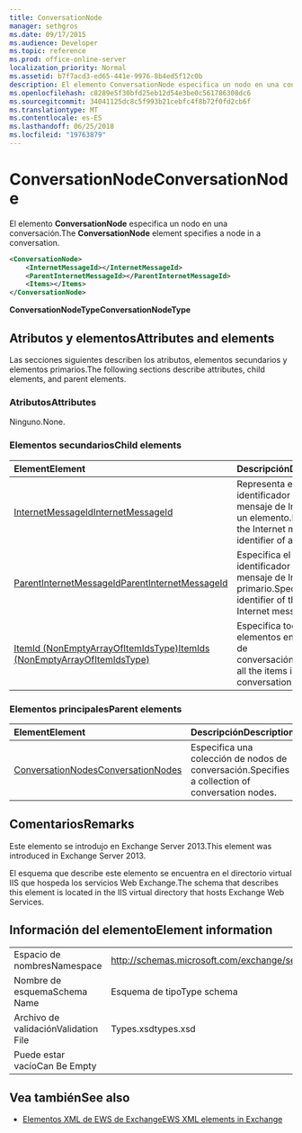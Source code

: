 ```yaml
---
title: ConversationNode
manager: sethgros
ms.date: 09/17/2015
ms.audience: Developer
ms.topic: reference
ms.prod: office-online-server
localization_priority: Normal
ms.assetid: b7f7acd3-ed65-441e-9976-8b4ed5f12c0b
description: El elemento ConversationNode especifica un nodo en una conversación.
ms.openlocfilehash: c8289e5f30bfd25eb12d54e3be0c561786308dc6
ms.sourcegitcommit: 34041125dc8c5f993b21cebfc4f8b72f0fd2cb6f
ms.translationtype: MT
ms.contentlocale: es-ES
ms.lasthandoff: 06/25/2018
ms.locfileid: "19763879"
---
```

# <a name="conversationnode"></a><span data-ttu-id="c3efa-103">ConversationNode</span><span class="sxs-lookup"><span data-stu-id="c3efa-103">ConversationNode</span></span>

<span data-ttu-id="c3efa-104">El elemento **ConversationNode** especifica un nodo en una conversación.</span><span class="sxs-lookup"><span data-stu-id="c3efa-104">The **ConversationNode** element specifies a node in a conversation.</span></span> 
  
```XML
<ConversationNode>
    <InternetMessageId></InternetMessageId>
    <ParentInternetMessageId></ParentInternetMessageId>
    <Items></Items>
</ConversationNode>
```

 <span data-ttu-id="c3efa-105">**ConversationNodeType**</span><span class="sxs-lookup"><span data-stu-id="c3efa-105">**ConversationNodeType**</span></span>
## <a name="attributes-and-elements"></a><span data-ttu-id="c3efa-106">Atributos y elementos</span><span class="sxs-lookup"><span data-stu-id="c3efa-106">Attributes and elements</span></span>

<span data-ttu-id="c3efa-107">Las secciones siguientes describen los atributos, elementos secundarios y elementos primarios.</span><span class="sxs-lookup"><span data-stu-id="c3efa-107">The following sections describe attributes, child elements, and parent elements.</span></span>
  
### <a name="attributes"></a><span data-ttu-id="c3efa-108">Atributos</span><span class="sxs-lookup"><span data-stu-id="c3efa-108">Attributes</span></span>

<span data-ttu-id="c3efa-109">Ninguno.</span><span class="sxs-lookup"><span data-stu-id="c3efa-109">None.</span></span>
  
### <a name="child-elements"></a><span data-ttu-id="c3efa-110">Elementos secundarios</span><span class="sxs-lookup"><span data-stu-id="c3efa-110">Child elements</span></span>

|<span data-ttu-id="c3efa-111">**Element**</span><span class="sxs-lookup"><span data-stu-id="c3efa-111">**Element**</span></span>|<span data-ttu-id="c3efa-112">**Descripción**</span><span class="sxs-lookup"><span data-stu-id="c3efa-112">**Description**</span></span>|
|:-----|:-----|
|[<span data-ttu-id="c3efa-113">InternetMessageId</span><span class="sxs-lookup"><span data-stu-id="c3efa-113">InternetMessageId</span></span>](internetmessageid.md) <br/> |<span data-ttu-id="c3efa-114">Representa el identificador de mensaje de Internet de un elemento.</span><span class="sxs-lookup"><span data-stu-id="c3efa-114">Represents the Internet message identifier of an item.</span></span>  <br/> |
|[<span data-ttu-id="c3efa-115">ParentInternetMessageId</span><span class="sxs-lookup"><span data-stu-id="c3efa-115">ParentInternetMessageId</span></span>](parentinternetmessageid.md) <br/> |<span data-ttu-id="c3efa-116">Especifica el identificador del mensaje de Internet primario.</span><span class="sxs-lookup"><span data-stu-id="c3efa-116">Specifies the identifier of the parent Internet message.</span></span>  <br/> |
|[<span data-ttu-id="c3efa-117">ItemId (NonEmptyArrayOfItemIdsType)</span><span class="sxs-lookup"><span data-stu-id="c3efa-117">ItemIds (NonEmptyArrayOfItemIdsType)</span></span>](itemids-nonemptyarrayofitemidstype.md) <br/> |<span data-ttu-id="c3efa-118">Especifica todos los elementos en el nodo de conversación.</span><span class="sxs-lookup"><span data-stu-id="c3efa-118">Specifies all the items in the conversation node.</span></span>  <br/> |
   
### <a name="parent-elements"></a><span data-ttu-id="c3efa-119">Elementos principales</span><span class="sxs-lookup"><span data-stu-id="c3efa-119">Parent elements</span></span>

|<span data-ttu-id="c3efa-120">**Element**</span><span class="sxs-lookup"><span data-stu-id="c3efa-120">**Element**</span></span>|<span data-ttu-id="c3efa-121">**Descripción**</span><span class="sxs-lookup"><span data-stu-id="c3efa-121">**Description**</span></span>|
|:-----|:-----|
|[<span data-ttu-id="c3efa-122">ConversationNodes</span><span class="sxs-lookup"><span data-stu-id="c3efa-122">ConversationNodes</span></span>](conversationnodes.md) <br/> |<span data-ttu-id="c3efa-123">Especifica una colección de nodos de conversación.</span><span class="sxs-lookup"><span data-stu-id="c3efa-123">Specifies a collection of conversation nodes.</span></span>  <br/> |
   
## <a name="remarks"></a><span data-ttu-id="c3efa-124">Comentarios</span><span class="sxs-lookup"><span data-stu-id="c3efa-124">Remarks</span></span>

<span data-ttu-id="c3efa-125">Este elemento se introdujo en Exchange Server 2013.</span><span class="sxs-lookup"><span data-stu-id="c3efa-125">This element was introduced in Exchange Server 2013.</span></span>
  
<span data-ttu-id="c3efa-126">El esquema que describe este elemento se encuentra en el directorio virtual IIS que hospeda los servicios Web Exchange.</span><span class="sxs-lookup"><span data-stu-id="c3efa-126">The schema that describes this element is located in the IIS virtual directory that hosts Exchange Web Services.</span></span>
  
## <a name="element-information"></a><span data-ttu-id="c3efa-127">Información del elemento</span><span class="sxs-lookup"><span data-stu-id="c3efa-127">Element information</span></span>

|||
|:-----|:-----|
|<span data-ttu-id="c3efa-128">Espacio de nombres</span><span class="sxs-lookup"><span data-stu-id="c3efa-128">Namespace</span></span>  <br/> |http://schemas.microsoft.com/exchange/services/2006/types  <br/> |
|<span data-ttu-id="c3efa-129">Nombre de esquema</span><span class="sxs-lookup"><span data-stu-id="c3efa-129">Schema Name</span></span>  <br/> |<span data-ttu-id="c3efa-130">Esquema de tipo</span><span class="sxs-lookup"><span data-stu-id="c3efa-130">Type schema</span></span>  <br/> |
|<span data-ttu-id="c3efa-131">Archivo de validación</span><span class="sxs-lookup"><span data-stu-id="c3efa-131">Validation File</span></span>  <br/> |<span data-ttu-id="c3efa-132">Types.xsd</span><span class="sxs-lookup"><span data-stu-id="c3efa-132">types.xsd</span></span>  <br/> |
|<span data-ttu-id="c3efa-133">Puede estar vacío</span><span class="sxs-lookup"><span data-stu-id="c3efa-133">Can Be Empty</span></span>  <br/> ||
   
## <a name="see-also"></a><span data-ttu-id="c3efa-134">Vea también</span><span class="sxs-lookup"><span data-stu-id="c3efa-134">See also</span></span>



- [<span data-ttu-id="c3efa-135">Elementos XML de EWS de Exchange</span><span class="sxs-lookup"><span data-stu-id="c3efa-135">EWS XML elements in Exchange</span></span>](ews-xml-elements-in-exchange.md)

